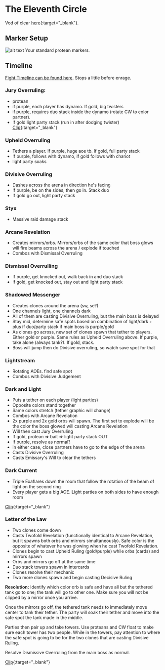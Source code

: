 # The Eleventh Circle
Vod of clear [here](https://www.twitch.tv/videos/1833080083?t=10h20m28s){:target="_blank"}.

## Marker Setup
![alt text](img/p11/marker-setup.png)
Your standard protean markers.

## Timeline
[Fight Timeline can be found here](https://ff14.toolboxgaming.space/timeline?id=17398638745861). Stops a little before enrage.


### Jury Overruling:
- protean
- if purple, each player has dynamo. If gold, big twisters
- if purple, requires duo stack inside the dynamo (rotate CW to color partner).
- If gold light party stack (run in after dodging twister) [Clip](https://clips.twitch.tv/CrowdedUglyPorcupineNotLikeThis-UpF6m0b-HltItUBd){:target="_blank"}

### Upheld Overruling
- Tethers a player. If purple, huge aoe tb. If gold, full party stack
- If purple, follows with dynamo, if gold follows with chariot
- light party soaks

### Divisive Overruling
- Dashes across the arena in direction he's facing
- If purple, be on the sides, then go in. Stack duo
- If gold go out, light party stack

### Styx
- Massive raid damage stack

### Arcane Revelation
- Creates mirrors/orbs. Mirrors/orbs of the same color that boss glows will fire beams across the arena / explode if touched
- Combos with Dismissal Overruling

### Dismissal Overrulling
- If purple, get knocked out, walk back in and duo stack
- If gold, get knocked out, stay out and light party stack

### Shadowed Messenger
- Creates clones around the arena (sw, se?)
- One channels light, one channels dark
- All of them are casting Divisive Overruling, but the main boss is delayed
- Stay mid, determine safe spots based on combination of light/dark + plus if duo/party stack if main boss is purple/gold
- As clones go across, new set of clones spawn that tether to players. Either gold or purple. Same rules as Upheld Overruling above. If purple, take alone (always tank?). If gold, stack.
- Boss will jump then do Divisive overruling, so watch save spot for that

### Lightstream
- Rotating AOEs. find safe spot
- Combos with Divisive Judgement

### Dark and Light
- Puts a tether on each player (light parties)
- Opposite colors stand together
- Same colors stretch (tether graphic will change)
- Combos with Arcane Revelation
- 2x purple and 2x gold orbs will spawn. The first set to explode will be the color the boss glowed will casting Arcane Revelation
- Will then cast Jury Overruling
- If gold, protean => bait => light party stack OUT
- If purple, resolve as normal?
- in either case, close partners have to go to the edge of the arena
- Casts Divisive Overruling
- Casts Emissary's Will to clear the tethers

### Dark Current
- Triple Exaflares down the room that follow the rotation of the beam of light on the second ring
- Every player gets a big AOE. Light parties on both sides to have enough room

[Clip](https://clips.twitch.tv/PeppyDarkKiwiKappaWealth-0D6SJef75Z17h_m8){:target="_blank"}

### Letter of the Law
- Two clones come down
- Casts Twofold Revelation (functionally identical to Arcane Revelation, but it spawns both orbs and mirrors simultaneously). Safe color is the opposite of whatever he was glowing when he cast Twofold Revelation.
- Clones begin to cast Upheld Ruling (gold/purple) while orbs (cards) and mirrors spawn
- Orbs and mirrors go off at the same time
- Duo stack towers spawn in intercards
- Clones resolve their mechanic
- Two more clones spawn and begin casting Decisive Ruling

**Resolution:**
Identify which color orb is safe and have all but the tethered tank go to one; the tank will go to other one. Make sure you will not be clipped by a mirror once you arrive.

Once the mirrors go off, the tethered tank needs to immediately move center to tank their tether. The party will soak their tether and move into the safe spot the tank made in the middle.

Parties then pair up and take towers. Use proteans and CW float to make sure each tower has two people. While in the towers, pay attention to where the safe spot is going to be for the two clones that are casting Divisive Ruling.

Resolve Dismissive Overruling from the main boss as normal.

[Clip](https://clips.twitch.tv/BlatantSuaveEggnogCurseLit-Oy5jRDDcQevbr18w){:target="_blank"}